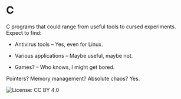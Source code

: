 # C

C programs that could range from useful tools to cursed experiments. Expect to find:

- Antivirus tools – Yes, even for Linux.

- Various applications – Maybe useful, maybe not.

- Games? – Who knows, I might get bored.

Pointers? Memory management? Absolute chaos? Yes.

  ![License: CC BY 4.0](https://img.shields.io/badge/License-CC%20BY%204.0-lightgrey)
